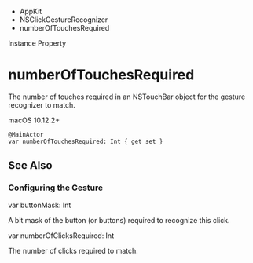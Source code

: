 

- AppKit
- NSClickGestureRecognizer
-  numberOfTouchesRequired 

Instance Property

# numberOfTouchesRequired

The number of touches required in an NSTouchBar object for the gesture recognizer to match.

macOS 10.12.2+

``` source
@MainActor
var numberOfTouchesRequired: Int { get set }
```

## See Also

### Configuring the Gesture

var buttonMask: Int

A bit mask of the button (or buttons) required to recognize this click.

var numberOfClicksRequired: Int

The number of clicks required to match.


